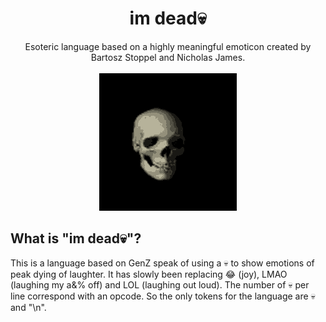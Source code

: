 <h1 align="center">im dead💀</h1>
<p align="center">
Esoteric language based on a highly meaningful emoticon created by Bartosz Stoppel and Nicholas James. <br><br>
<img src="https://github.com/BartoszStoppel/IM-SKULL/blob/main/assets/spinnys.gif" /> 
</p>
<h2> What is "im dead💀"?</h2>
This is a language based on GenZ speak of using a 💀 to show emotions of peak dying of laughter. It has slowly been replacing 😂 (joy), LMAO (laughing my a&% off) and LOL (laughing out loud). The number of 💀 per line correspond with an opcode. So the only tokens for the language are 💀 and "\n".
